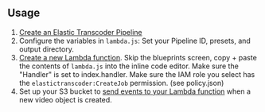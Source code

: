 ## Usage

1. [Create an Elastic Transcoder Pipeline](http://docs.aws.amazon.com/elastictranscoder/latest/developerguide/creating-pipelines.html)
2. Configure the variables in `lambda.js`: Set your Pipeline ID, presets, and output directory.
3. [Create a new Lambda function](http://docs.aws.amazon.com/lambda/latest/dg/getting-started.html). Skip the blueprints screen, copy + paste the contents of `lambda.js` into the inline code editor. Make sure the "Handler" is set to index.handler. Make sure the IAM role you select has the `elastictranscoder:CreateJob` permission. (see policy.json)
4. Set up your S3 bucket to [send events to your Lambda function](http://docs.aws.amazon.com/AmazonS3/latest/dev/NotificationHowTo.html) when a new video object is created.

